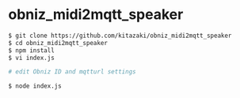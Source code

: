 # obniz_midi2mqtt_speaker

```bash
$ git clone https://github.com/kitazaki/obniz_midi2mqtt_speaker
$ cd obniz_midi2mqtt_speaker
$ npm install
$ vi index.js

# edit Obniz ID and mqtturl settings

$ node index.js
```
